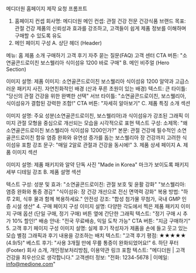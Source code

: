 메디더원 홈페이지 제작 요청 프롬프트
1. 홈페이지 컨셉
회사명: 메디더원
메인 컨셉: 관절 건강 전문 건강식품 브랜드
목표: 관절 건강 제품의 신뢰성과 효과를 강조하고, 고객들이 쉽게 제품 정보를 이해하며 구매할 수 있도록 유도
2. 메인 페이지 구성
A. 상단 헤더 (Header)

메뉴:
홈
제품 소개
구매하기
고객 후기
자주 묻는 질문(FAQ)
고객 센터
CTA 버튼: "소연골콘드로이친 보스웰리아 식이섬유 1200 바로 구매"
B. 메인 비주얼 (Hero Section)

이미지 설명:
제품 이미지: 소연골콘드로이친 보스웰리아 식이섬유 1200 알약과 고급스러운 패키지 사진. 자연친화적인 배경 (산과 푸른 초원이 있는 배경)
텍스트:
큰 타이틀: "당신의 관절 건강을 위한 완벽한 선택"
서브 타이틀: "소연골콘드로이친, 보스웰리아, 식이섬유가 결합된 강력한 조합!"
CTA 버튼: "자세히 알아보기"
C. 제품 특징 소개 섹션

이미지 설명:
주요 성분(소연골콘드로이친, 보스웰리아)과 식이섬유가 강조된 그래픽 이미지
관절 모형을 중심으로 개선되는 모습을 시각적으로 표현
텍스트 구성:
소제목: "왜 소연골콘드로이친 보스웰리아 식이섬유 1200인가?"
본문:
관절 건강에 필수적인 소연골콘드로이친 함유
염증 완화와 유연성 증가를 돕는 보스웰리아
장 건강까지 고려한 식이섬유 포함
강조 문구: "매일 2알로 관절과 건강을 동시에!"
3. 제품 상세 페이지
A. 제품 이미지 섹션

이미지 설명:
제품 패키지와 알약 단독 사진
"Made in Korea" 마크가 보이도록 패키지 세부 디테일 강조
B. 제품 설명 섹션

텍스트 구성:
성분 및 효과:
"소연골콘드로이친: 관절 보호 및 윤활 강화"
"보스웰리아: 염증 완화와 통증 경감"
"식이섬유: 장 건강 개선으로 전신 면역력 강화"
복용 방법:
"하루 2회, 식후 물과 함께 복용하세요."
안전성 강조:
"합성 첨가물 무첨가, 국내 GMP 인증 시설 생산"
4. 구매 페이지 구성
이미지 설명:
다양한 각도에서 찍은 제품 패키지 이미지
구매 옵션 (단일 구매, 정기 구매) 버튼 옆에 간단한 그래픽
텍스트:
"정기 구매 시 추가 10% 할인!"
배송 안내: "전국 무료배송, 익일 도착 가능"
CTA 버튼: "지금 구매하기"
5. 고객 후기 페이지 구성
이미지 설명:
실제 후기 작성자가 제품을 손에 들고 웃고 있는 모습
별점 그래픽과 후기 내용을 강조하는 배치
텍스트:
"고객 후기 평점: ★★★★★ (4.9/5)"
베스트 후기:
"사용 3개월 만에 무릎 통증이 완화되었어요!"
6. 하단 푸터 (Footer)
회사 소개, 개인정보처리방침, 이용약관 링크 포함
텍스트:
"메디더원 | 고객 건강을 최우선으로 생각합니다."
고객센터 정보: "전화: 1234-5678 | 이메일: info@medione.com"
